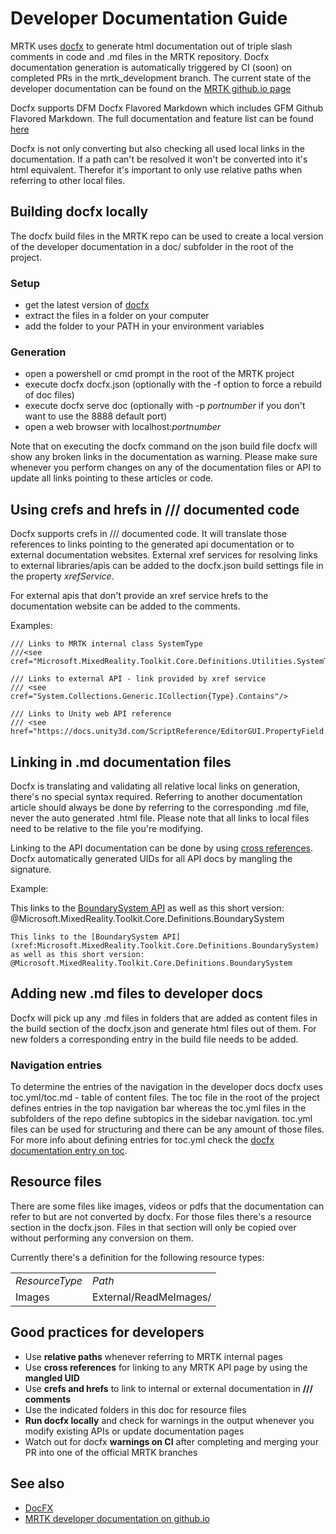 # Developer Documentation Guide

MRTK uses [docfx](https://dotnet.github.io/docfx/index.html) to generate html documentation out of triple slash comments in code and .md files in the MRTK repository. Docfx documentation generation is automatically triggered by CI (soon) on completed PRs in the mrtk_development branch.
The current state of the developer documentation can be found on the [MRTK github.io page](https://microsoft.github.io/MixedRealityToolkit-Unity/)

Docfx supports DFM Docfx Flavored Markdown which includes GFM Github Flavored Markdown. The full documentation and feature list can be found [here](https://dotnet.github.io/docfx/tutorial/docfx.exe_user_manual.html)

Docfx is not only converting but also checking all used local links in the documentation. If a path can't be resolved it won't be converted into it's html equivalent. Therefor it's important to only use relative paths when referring to other local files.


## Building docfx locally

The docfx build files in the MRTK repo can be used to create a local version of the developer documentation in a doc/ subfolder in the root of the project. 
### Setup
* get the latest version of [docfx](https://dotnet.github.io/docfx/index.html)
* extract the files in a folder on your computer
* add the folder to your PATH in your environment variables

### Generation
* open a powershell or cmd prompt in the root of the MRTK project
* execute docfx docfx.json (optionally with the -f option to force a rebuild of doc files)
* execute docfx serve doc (optionally with -p *portnumber* if you don't want to use the 8888 default port)
* open a web browser with localhost:*portnumber*

Note that on executing the docfx command on the json build file docfx will show any broken links in the documentation as warning. 
Please make sure whenever you perform changes on any of the documentation files or API to update all links pointing to these articles or code.

## Using crefs and hrefs in /// documented code
Docfx supports crefs in /// documented code. It will translate those references to links pointing to the generated api documentation or to external documentation websites.
External xref services for resolving links to external libraries/apis can be added to the docfx.json build settings file in the property *xrefService*.

For external apis that don't provide an xref service hrefs to the documentation website can be added to the comments.

Examples:

```
/// Links to MRTK internal class SystemType
///<see cref="Microsoft.MixedReality.Toolkit.Core.Definitions.Utilities.SystemType"/>

/// Links to external API - link provided by xref service
/// <see cref="System.Collections.Generic.ICollection{Type}.Contains"/>

/// Links to Unity web API reference
/// <see href="https://docs.unity3d.com/ScriptReference/EditorGUI.PropertyField.html">EditorGUI.PropertyField</see>
```

## Linking in .md documentation files
Docfx is translating and validating all relative local links on generation, there's no special syntax required. Referring to another documentation article should always be done by referring to the corresponding .md file, never the auto generated .html file. Please note that all links to local files need to be relative to the file you're modifying.

Linking to the API documentation can be done by using [cross references](https://dotnet.github.io/docfx/tutorial/links_and_cross_references.html). Docfx automatically generated UIDs for all API docs by mangling the signature. 

Example:

This links to the [BoundarySystem API](xref:Microsoft.MixedReality.Toolkit.Core.Definitions.BoundarySystem)
as well as this short version: @Microsoft.MixedReality.Toolkit.Core.Definitions.BoundarySystem

```
This links to the [BoundarySystem API](xref:Microsoft.MixedReality.Toolkit.Core.Definitions.BoundarySystem)
as well as this short version: @Microsoft.MixedReality.Toolkit.Core.Definitions.BoundarySystem
```

## Adding new .md files to developer docs
Docfx will pick up any .md files in folders that are added as content files in the build section of the docfx.json and generate html files out of them. For new folders a corresponding entry in the build file needs to be added. 

### Navigation entries
To determine the entries of the navigation in the developer docs docfx uses toc.yml/toc.md - table of content files. 
The toc file in the root of the project defines entries in the top navigation bar whereas the toc.yml files in the subfolders of the repo define subtopics in the sidebar navigation.
toc.yml files can be used for structuring and there can be any amount of those files. For more info about defining entries for toc.yml check the [docfx documentation entry on toc](https://dotnet.github.io/docfx/tutorial/intro_toc.html).

## Resource files
There are some files like images, videos or pdfs that the documentation can refer to but are not converted by docfx. For those files there's a resource section in the docfx.json. Files in that section will only be copied over without performing any conversion on them.

Currently there's a definition for the following resource types:

<table>
<tr>
<td><i>ResourceType</i></td> <td><i>Path</i></td>
</tr>
<tr>
<td>Images</td> <td>External/ReadMeImages/</td>
</tr>
</table>




## Good practices for developers
* Use **relative paths** whenever referring to MRTK internal pages
* Use **cross references** for linking to any MRTK API page by using the **mangled UID**
* Use **crefs and hrefs** to link to internal or external documentation in **/// comments**
* Use the indicated folders in this doc for resource files
* **Run docfx locally** and check for warnings in the output whenever you modify existing APIs or update documentation pages
* Watch out for docfx **warnings on CI** after completing and merging your PR into one of the official MRTK branches

## See also
* [DocFX](https://dotnet.github.io/docfx/index.html)
* [MRTK developer documentation on github.io](https://microsoft.github.io/MixedRealityToolkit-Unity/)

